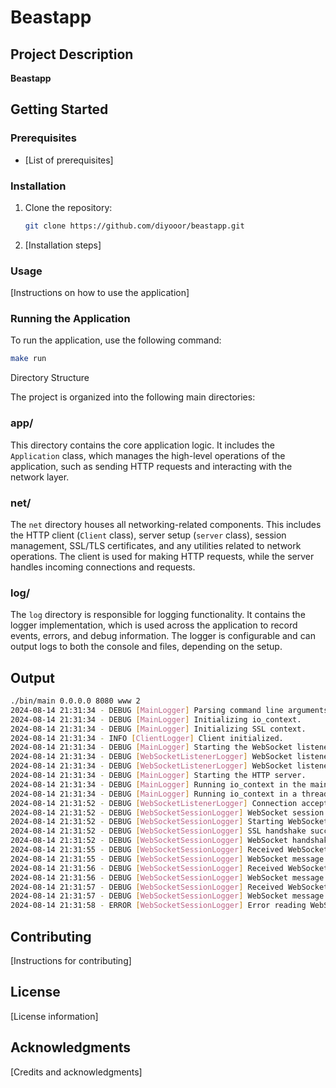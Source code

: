 # Beastapp

## Project Description

**Beastapp** 

## Getting Started

### Prerequisites

- [List of prerequisites]

### Installation

1. Clone the repository:
    ```bash
    git clone https://github.com/diyooor/beastapp.git
    ```
2. [Installation steps]

### Usage

[Instructions on how to use the application]

### Running the Application

To run the application, use the following command:

```bash
make run
```

Directory Structure

The project is organized into the following main directories:

### app/

This directory contains the core application logic. It includes the `Application` class, which manages the high-level operations of the application, such as sending HTTP requests and interacting with the network layer.

### net/

The `net` directory houses all networking-related components. This includes the HTTP client (`Client` class), server setup (`server` class), session management, SSL/TLS certificates, and any utilities related to network operations. The client is used for making HTTP requests, while the server handles incoming connections and requests.

### log/

The `log` directory is responsible for logging functionality. It contains the logger implementation, which is used across the application to record events, errors, and debug information. The logger is configurable and can output logs to both the console and files, depending on the setup.

## Output

```bash
./bin/main 0.0.0.0 8080 www 2
2024-08-14 21:31:34 - DEBUG [MainLogger] Parsing command line arguments.
2024-08-14 21:31:34 - DEBUG [MainLogger] Initializing io_context.
2024-08-14 21:31:34 - DEBUG [MainLogger] Initializing SSL context.
2024-08-14 21:31:34 - INFO [ClientLogger] Client initialized.
2024-08-14 21:31:34 - DEBUG [MainLogger] Starting the WebSocket listener.
2024-08-14 21:31:34 - DEBUG [WebSocketListenerLogger] WebSocket listener started on 0.0.0.0:8081
2024-08-14 21:31:34 - DEBUG [WebSocketListenerLogger] WebSocket listener is ready to accept connections.
2024-08-14 21:31:34 - DEBUG [MainLogger] Starting the HTTP server.
2024-08-14 21:31:34 - DEBUG [MainLogger] Running io_context in the main thread.
2024-08-14 21:31:34 - DEBUG [MainLogger] Running io_context in a thread.
2024-08-14 21:31:52 - DEBUG [WebSocketListenerLogger] Connection accepted. Starting WebSocket session.
2024-08-14 21:31:52 - DEBUG [WebSocketSessionLogger] WebSocket session created.
2024-08-14 21:31:52 - DEBUG [WebSocketSessionLogger] Starting WebSocket session.
2024-08-14 21:31:52 - DEBUG [WebSocketSessionLogger] SSL handshake successful.
2024-08-14 21:31:52 - DEBUG [WebSocketSessionLogger] WebSocket handshake successful. Waiting for messages.
2024-08-14 21:31:55 - DEBUG [WebSocketSessionLogger] Received WebSocket message: test
2024-08-14 21:31:55 - DEBUG [WebSocketSessionLogger] WebSocket message sent successfully. Clearing buffer and reading next message.
2024-08-14 21:31:56 - DEBUG [WebSocketSessionLogger] Received WebSocket message: test
2024-08-14 21:31:56 - DEBUG [WebSocketSessionLogger] WebSocket message sent successfully. Clearing buffer and reading next message.
2024-08-14 21:31:57 - DEBUG [WebSocketSessionLogger] Received WebSocket message: test
2024-08-14 21:31:57 - DEBUG [WebSocketSessionLogger] WebSocket message sent successfully. Clearing buffer and reading next message.
2024-08-14 21:31:58 - ERROR [WebSocketSessionLogger] Error reading WebSocket message: stream truncated
```

## Contributing

[Instructions for contributing]

## License

[License information]

## Acknowledgments

[Credits and acknowledgments]

